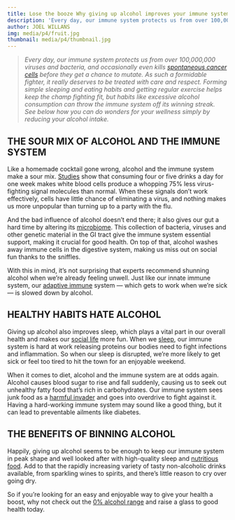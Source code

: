 ```yaml
---
title: Lose the booze Why giving up alcohol improves your immune system
description: 'Every day, our immune system protects us from over 100,000,000 viruses and bacteria, and occasionally even kills spontaneous cancer cells before they get a chance to mutate.'
author: JOEL WILLANS
img: media/p4/fruit.jpg
thumbnail: media/p4/thumbnail.jpg
---
```


> *Every day, our immune system protects us from over 100,000,000 viruses and bacteria, and occasionally even kills [spontaneous cancer cells](https://www.medicalnewstoday.com/articles/272092) before they get a chance to mutate. As such a formidable fighter, it really deserves to be treated with care and respect. Forming simple sleeping and eating habits and getting regular exercise helps keep the champ fighting fit, but habits like excessive alcohol consumption can throw the immune system off its winning streak. See below how you can do wonders for your wellness simply by reducing your alcohol intake.*

## THE SOUR MIX OF ALCOHOL AND THE IMMUNE SYSTEM

Like a homemade cocktail gone wrong, alcohol and the immune system make a sour mix. [Studies](https://www.newscientist.com/article/dn20983-too-much-booze-blunts-your-immune-system/) show that consuming four or five drinks a day for one week makes white blood cells produce a whopping 75% less virus-fighting signal molecules than normal. When these signals don’t work effectively, cells have little chance of eliminating a virus, and nothing makes us more unpopular than turning up to a party with the flu.

And the bad influence of alcohol doesn’t end there; it also gives our gut a hard time by altering its [microbiome](https://www.insider.com/does-alcohol-weaken-the-immune-system). This collection of bacteria, viruses and other genetic material in the GI tract give the immune system essential support, making it crucial for good health. On top of that, alcohol washes away immune cells in the digestive system, making us miss out on social fun thanks to the sniffles.

With this in mind, it’s not surprising that experts recommend shunning alcohol when we’re already feeling unwell. Just like our innate immune system, our [adaptive immune](https://www.niaaa.nih.gov/publications/brochures-and-fact-sheets/hangovers#chapter07) system — which gets to work when we’re sick — is slowed down by alcohol.

<bannerComp img="media/p4/girl.jpg"></bannerComp>

## HEALTHY HABITS HATE ALCOHOL

Giving up alcohol also improves sleep, which plays a vital part in our overall health and makes our [social life](https://www.healthline.com/health-news/not-sleeping-may-make-social-life-a-snooze) more fun. When we [sleep](https://www.mayoclinic.org/diseases-conditions/insomnia/expert-answers/lack-of-sleep/faq-20057757), our immune system is hard at work releasing proteins our bodies need to fight infections and inflammation. So when our sleep is disrupted, we’re more likely to get sick or feel too tired to hit the town for an enjoyable weekend.

When it comes to diet, alcohol and the immune system are at odds again. Alcohol causes blood sugar to rise and fall suddenly, causing us to seek out unhealthy fatty food that’s rich in carbohydrates. Our immune system sees junk food as a [harmful invader](https://www.businessinsider.com/this-is-what-fast-food-does-to-your-immune-system-2018-1) and goes into overdrive to fight against it. Having a hard-working immune system may sound like a good thing, but it can lead to preventable ailments like diabetes.

<bannerComp img="media/p4/arrow.jpg"></bannerComp>

## THE BENEFITS OF BINNING ALCOHOL

Happily, giving up alcohol seems to be enough to keep our immune system in peak shape and well looked after with high-quality sleep and [nutritious food](https://zeropercent.shop/fighting-fit-the-best-foods-for-your-immune-system/). Add to that the rapidly increasing variety of tasty non-alcoholic drinks available, from sparkling wines to spirits, and there’s little reason to cry over going dry.

So if you’re looking for an easy and enjoyable way to give your health a boost, why not check out the [0% alcohol range](https://zeropercent.shop/0-alcohol/) and raise a glass to good health today.
